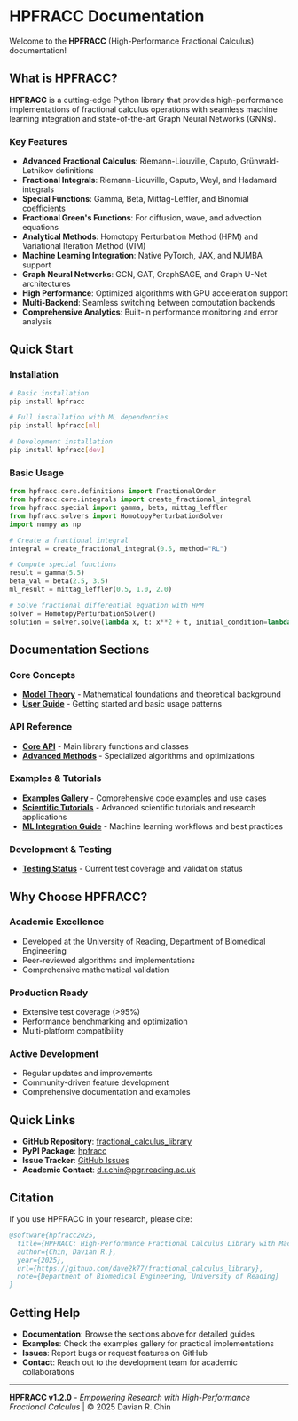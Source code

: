 # HPFRACC Documentation

Welcome to the **HPFRACC** (High-Performance Fractional Calculus) documentation!

## What is HPFRACC?

**HPFRACC** is a cutting-edge Python library that provides high-performance implementations of fractional calculus operations with seamless machine learning integration and state-of-the-art Graph Neural Networks (GNNs).

### Key Features

* **Advanced Fractional Calculus**: Riemann-Liouville, Caputo, Grünwald-Letnikov definitions
* **Fractional Integrals**: Riemann-Liouville, Caputo, Weyl, and Hadamard integrals
* **Special Functions**: Gamma, Beta, Mittag-Leffler, and Binomial coefficients
* **Fractional Green's Functions**: For diffusion, wave, and advection equations
* **Analytical Methods**: Homotopy Perturbation Method (HPM) and Variational Iteration Method (VIM)
* **Machine Learning Integration**: Native PyTorch, JAX, and NUMBA support
* **Graph Neural Networks**: GCN, GAT, GraphSAGE, and Graph U-Net architectures
* **High Performance**: Optimized algorithms with GPU acceleration support
* **Multi-Backend**: Seamless switching between computation backends
* **Comprehensive Analytics**: Built-in performance monitoring and error analysis

## Quick Start

### Installation

```bash
# Basic installation
pip install hpfracc

# Full installation with ML dependencies
pip install hpfracc[ml]

# Development installation
pip install hpfracc[dev]
```

### Basic Usage

```python
from hpfracc.core.definitions import FractionalOrder
from hpfracc.core.integrals import create_fractional_integral
from hpfracc.special import gamma, beta, mittag_leffler
from hpfracc.solvers import HomotopyPerturbationSolver
import numpy as np

# Create a fractional integral
integral = create_fractional_integral(0.5, method="RL")

# Compute special functions
result = gamma(5.5)
beta_val = beta(2.5, 3.5)
ml_result = mittag_leffler(0.5, 1.0, 2.0)

# Solve fractional differential equation with HPM
solver = HomotopyPerturbationSolver()
solution = solver.solve(lambda x, t: x**2 + t, initial_condition=lambda x: x)
```

## Documentation Sections

### Core Concepts

* [**Model Theory**](model_theory.rst) - Mathematical foundations and theoretical background
* [**User Guide**](user_guide.md) - Getting started and basic usage patterns

### API Reference

* [**Core API**](api_reference.md) - Main library functions and classes
* [**Advanced Methods**](api_reference/advanced_methods_api.md) - Specialized algorithms and optimizations

### Examples & Tutorials

* [**Examples Gallery**](examples.md) - Comprehensive code examples and use cases
* [**Scientific Tutorials**](scientific_tutorials.md) - Advanced scientific tutorials and research applications
* [**ML Integration Guide**](ml_integration_guide.md) - Machine learning workflows and best practices

### Development & Testing

* [**Testing Status**](testing_status.md) - Current test coverage and validation status

## Why Choose HPFRACC?

### Academic Excellence

* Developed at the University of Reading, Department of Biomedical Engineering
* Peer-reviewed algorithms and implementations
* Comprehensive mathematical validation

### Production Ready

* Extensive test coverage (>95%)
* Performance benchmarking and optimization
* Multi-platform compatibility

### Active Development

* Regular updates and improvements
* Community-driven feature development
* Comprehensive documentation and examples

## Quick Links

* **GitHub Repository**: [fractional_calculus_library](https://github.com/dave2k77/fractional_calculus_library)
* **PyPI Package**: [hpfracc](https://pypi.org/project/hpfracc/)
* **Issue Tracker**: [GitHub Issues](https://github.com/dave2k77/fractional_calculus_library/issues)
* **Academic Contact**: [d.r.chin@pgr.reading.ac.uk](mailto:d.r.chin@pgr.reading.ac.uk)

## Citation

If you use HPFRACC in your research, please cite:

```bibtex
@software{hpfracc2025,
  title={HPFRACC: High-Performance Fractional Calculus Library with Machine Learning Integration},
  author={Chin, Davian R.},
  year={2025},
  url={https://github.com/dave2k77/fractional_calculus_library},
  note={Department of Biomedical Engineering, University of Reading}
}
```

## Getting Help

* **Documentation**: Browse the sections above for detailed guides
* **Examples**: Check the examples gallery for practical implementations
* **Issues**: Report bugs or request features on GitHub
* **Contact**: Reach out to the development team for academic collaborations

---

**HPFRACC v1.2.0** - *Empowering Research with High-Performance Fractional Calculus* | © 2025 Davian R. Chin
